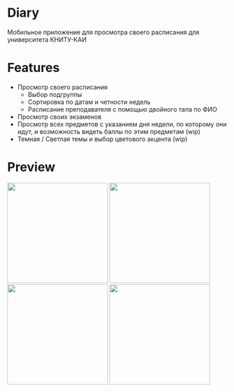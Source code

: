 # Diary
Мобильное приложение для просмотра своего расписания для университета КНИТУ-КАИ

# Features
- Просмотр своего расписания
  - Выбор подгруппы
  - Сортировка по датам и четности недель
  - Расписание преподавателя с помощью двойного тапа по ФИО
- Просмотр своих экзаменов
- Просмотр всех предметов с указанием дня недели, по которому они идут, и возможность видеть баллы по этим предметам (wip)
- Темная / Светлая темы и выбор цветового акцента (wip)

# Preview
<img src=https://github.com/kstkarus/diary/assets/150718645/8702f4f1-1161-4396-b9f5-b0f52062aa44 width=230 />
<img src=https://github.com/kstkarus/diary/assets/150718645/fe95a5c7-06c3-4084-87a6-8ac5e71a48d9 width=230 />
<img src=https://github.com/kstkarus/diary/assets/150718645/4cded9c8-d853-411c-b448-498ef40951e5 width=230 />
<img src=https://github.com/kstkarus/diary/assets/150718645/c4f10476-3c8e-4ccb-9d08-ac0daa7b3da0 width=230 />
